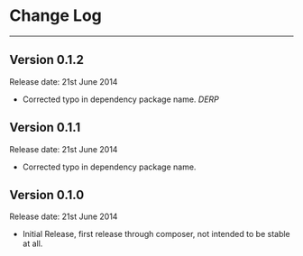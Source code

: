 # Change Log

---

## Version 0.1.2

Release date: 21st June 2014
- Corrected typo in dependency package name. *DERP*

## Version 0.1.1

Release date: 21st June 2014
- Corrected typo in dependency package name.


## Version 0.1.0

Release date: 21st June 2014
- Initial Release, first release through composer, not intended to be stable at all.